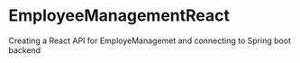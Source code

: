 # EmployeeManagementReact
Creating a React API for EmployeManagemet and connecting to Spring boot backend
